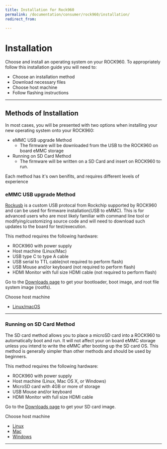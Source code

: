 ```yaml
---
title: Installation for Rock960
permalink: /documentation/consumer/rock960/installation/
redirect_from:

---
```


# Installation

Choose and install an operating system on your ROCK960. To appropriately follow this installation guide you will need to:

- Choose an installation method
- Download necessary files
- Choose host machine
- Follow flashing instructions

***

## Methods of Installation

In most cases, you will be presented with two options when installing your new operating system onto your ROCK960:

- eMMC USB upgrade Method
    - The firmware will be downloaded from the USB to the ROCK960 on board eMMC storage
- Running on SD Card Method
    - The firmware will be written on a SD Card and insert on ROCK960 to run.

Each method has it's own benifits, and requires different levels of experience

### eMMC USB upgrade Method

[Rockusb](http://opensource.rock-chips.com/wiki_Rockusb) is a custom USB protocal from Rockchip supported by ROCK960 and can be used for firmware installation(USB to eMMC). This is for advanced users who are most likely familiar with command line tool or modifying/customizing source code and will need to download such updates to the board for test/execution.

This method requires the following hardware:

- ROCK960 with power supply
- Host machine (Linux/Mac)
- USB type C to type A cable
- USB serial to TTL cable(not required to perform flash)
- USB Mouse and/or keyboard (not required to perform flash)
- HDMI Monitor with full size HDMI cable (not required to perform flash)

Go to the [Downloads page](../downloads/README.md) to get your bootloader, boot image, and root file system image (rootfs).

Choose host machine

- [Linux/macOS](linux-mac-rkdeveloptool.md)

***

### Running on SD Card Method

The SD card method allows you to place a microSD card into a ROCK960 to automatically boot and run. It will not affect your on board eMMC storage unless you intend to write the eMMC after booting up the SD card OS. This method is generally simpler than other methods and should be used by beginners.

This method requires the following hardware:

- ROCK960 with power supply
- Host machine (Linux, Mac OS X, or Windows)
- MicroSD card with 4GB or more of storage
- USB Mouse and/or keyboard
- HDMI Monitor with full size HDMI cable

Go to the [Downloads page](../downloads/README.md) to get your SD card image.

Choose host machine

- [Linux](linux-sd.md)
- [Mac](mac-sd.md)
- [Windows](windows-sd.md)

***

